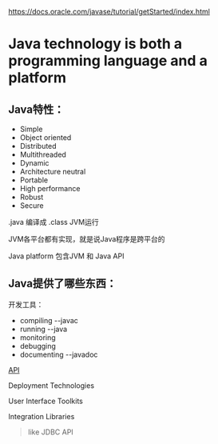 <https://docs.oracle.com/javase/tutorial/getStarted/index.html>
# Java technology is both a programming language and a platform

## Java特性：

* Simple
* Object oriented
* Distributed
* Multithreaded
* Dynamic
* Architecture neutral
* Portable
* High performance
* Robust
* Secure

.java 编译成 .class JVM运行

JVM各平台都有实现，就是说Java程序是跨平台的

Java platform 包含JVM 和 Java API

## Java提供了哪些东西：

开发工具：
* compiling   --javac
* running     --java
* monitoring  
* debugging
* documenting --javadoc

[API](https://docs.oracle.com/javase/8/docs/index.html)

Deployment Technologies

User Interface Toolkits

Integration Libraries
> like JDBC API
